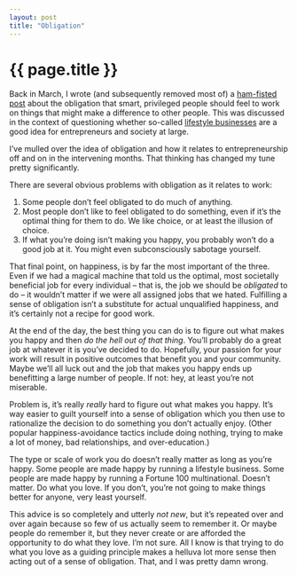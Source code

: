 ```yaml
---
layout: post
title: "Obligation"
---
```


{{ page.title }}
================

Back in March, I wrote (and subsequently removed most of) a [ham-fisted post](http://al3x.net/2011/03/18/not-a-waste.html) about the obligation that smart, privileged people should feel to work on things that might make a difference to other people. This was discussed in the context of questioning whether so-called [lifestyle businesses](http://en.wikipedia.org/wiki/Lifestyle_business) are a good idea for entrepreneurs and society at large.

I’ve mulled over the idea of obligation and how it relates to entrepreneurship off and on in the intervening months. That thinking has changed my tune pretty significantly.

There are several obvious problems with obligation as it relates to work:

1.  Some people don’t feel obligated to do much of anything.
2.  Most people don’t like to feel obligated to do something, even if it’s the optimal thing for them to do. We like choice, or at least the illusion of choice.
3.  If what you’re doing isn’t making you happy, you probably won’t do a good job at it. You might even subconsciously sabotage yourself.

That final point, on happiness, is by far the most important of the three. Even if we had a magical machine that told us the optimal, most societally beneficial job for every individual – that is, the job we should be *obligated* to do – it wouldn’t matter if we were all assigned jobs that we hated. Fulfilling a sense of obligation isn’t a substitute for actual unqualified happiness, and it’s certainly not a recipe for good work.

At the end of the day, the best thing you can do is to figure out what makes you happy and then *do the hell out of that thing*. You’ll probably do a great job at whatever it is you’ve decided to do. Hopefully, your passion for your work will result in positive outcomes that benefit you and your community. Maybe we’ll all luck out and the job that makes you happy ends up benefitting a large number of people. If not: hey, at least you’re not miserable.

Problem is, it’s really *really* hard to figure out what makes you happy. It’s way easier to guilt yourself into a sense of obligation which you then use to rationalize the decision to do something you don’t actually enjoy. (Other popular happiness-avoidance tactics include doing nothing, trying to make a lot of money, bad relationships, and over-education.)

The type or scale of work you do doesn’t really matter as long as you’re happy. Some people are made happy by running a lifestyle business. Some people are made happy by running a Fortune 100 multinational. Doesn’t matter. Do what you love. If you don’t, you’re not going to make things better for anyone, very least yourself.

This advice is so completely and utterly *not new*, but it’s repeated over and over again because so few of us actually seem to remember it. Or maybe people do remember it, but they never create or are afforded the opportunity to do what they love. I’m not sure. All I know is that trying to do what you love as a guiding principle makes a helluva lot more sense then acting out of a sense of obligation. That, and I was pretty damn wrong.
